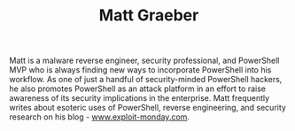 ﻿---
title: Matt Graeber
description: ""
image: /images/author/matt-graeber.jpg
social:
- icon: fab fa-facebook
  link: https://facebook.com/#
- icon: fab fa-twitter
  link: https://twitter.com/#
- icon: fab fa-github
  link: https://github.com/#
- icon: fas fa-link
  link: http://www.exploit-monday.com
- icon: fab fa-linkedin-in
  link: https://www.linkedin.com/in/#/
- icon: fab fa-youtube
  link: '#'
- icon: fab fa-twitch
  link: https://www.twitch.tv/#

---
Matt is a malware reverse engineer, security professional, and PowerShell MVP who is always finding new ways to incorporate PowerShell into his workflow. As one of just a handful of security-minded PowerShell hackers, he also promotes PowerShell as an attack platform in an effort to raise awareness of its security implications in the enterprise. Matt frequently writes about esoteric uses of PowerShell, reverse engineering, and security research on his blog - <a href="http://www.exploit-monday.com">www.exploit-monday.com</a>.
